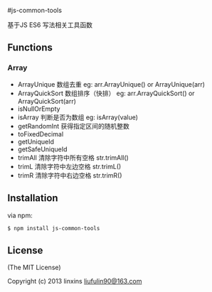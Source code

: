 #js-common-tools

基于JS ES6 写法相关工具函数

## Functions
### Array
- ArrayUnique 数组去重  eg: arr.ArrayUnique() or ArrayUnique(arr)
- ArrayQuickSort 数组排序（快排） eg: arr.ArrayQuickSort() or ArrayQuickSort(arr)
- isNullOrEmpty
- isArray 判断是否为数组 eg: isArray(value)
- getRandomInt 获得指定区间的随机整数
- toFixedDecimal
- getUniqueId
- getSafeUniqueId
- trimAll 清除字符中所有空格 str.trimAll()
- trimL 清除字符中左边空格 str.trimL()
- trimR 清除字符中右边空格 str.trimR()

## Installation

via npm:

```bash
$ npm install js-common-tools
```

## License
(The MIT License)

Copyright (c) 2013 linxins <liufulin90@163.com>
